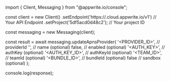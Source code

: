 import { Client, Messaging } from "@appwrite.io/console";

const client = new Client()
    .setEndpoint('https://<REGION>.cloud.appwrite.io/v1') // Your API Endpoint
    .setProject('5df5acd0d48c2'); // Your project ID

const messaging = new Messaging(client);

const result = await messaging.updateApnsProvider(
    '<PROVIDER_ID>', // providerId
    '<NAME>', // name (optional)
    false, // enabled (optional)
    '<AUTH_KEY>', // authKey (optional)
    '<AUTH_KEY_ID>', // authKeyId (optional)
    '<TEAM_ID>', // teamId (optional)
    '<BUNDLE_ID>', // bundleId (optional)
    false // sandbox (optional)
);

console.log(response);
